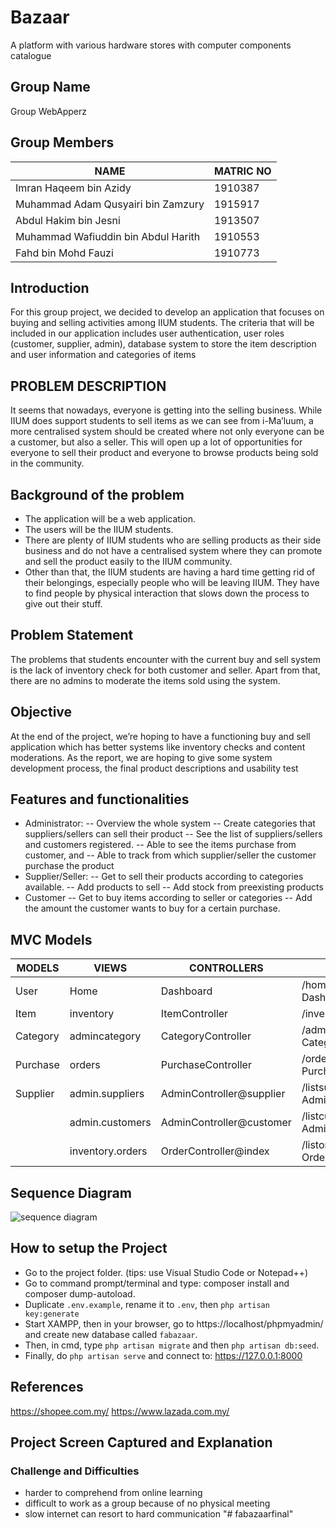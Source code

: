 
  # Bazaar
A platform with various hardware stores with computer components catalogue

## Group Name
Group WebApperz

## Group Members
NAME                                    | MATRIC NO |
--------------------                    | --------- |
Imran Haqeem bin Azidy                  |  1910387  |
Muhammad Adam Qusyairi bin Zamzury      |  1915917  |
Abdul Hakim bin Jesni                   |  1913507  |
Muhammad Wafiuddin bin Abdul Harith     |  1910553  |
Fahd bin Mohd Fauzi                     |  1910773  |

## Introduction
For this group project, we decided to develop an application that focuses on buying and selling activities among IIUM students. The criteria that will be included in our application includes user authentication, user roles (customer, supplier, admin), database system to store the item description and user information and categories of items
## PROBLEM DESCRIPTION

It seems that nowadays, everyone is getting into the selling business. While IIUM does support students to sell items as we can see from i-Ma’luum, a more centralised system should be created where not only everyone can be a customer, but also a seller. This will open up a lot of opportunities for everyone to sell their product and everyone to browse products being sold in the community.

## Background of the problem
- The application will be a web application.
- The users will be the IIUM students.
- There are plenty of IIUM students who are selling products as their side business and do not have a centralised system where they can promote and sell the product easily to the IIUM community.
- Other than that, the IIUM students are having a hard time getting rid of their belongings, especially people who will be leaving IIUM. They have to find people by physical interaction that slows down the process to give out their stuff.

## Problem Statement
The problems that students encounter with the current buy and sell system is the lack of inventory check for both customer and seller. Apart from that, there are no admins to moderate the items sold using the system.


## Objective
At the end of the project, we’re hoping to have a functioning buy and sell application which has better systems like inventory checks and content moderations. As the report, we are hoping to give some system development process, the final product descriptions and usability test

## Features and functionalities
- Administrator:
-- Overview the whole system
-- Create categories that suppliers/sellers can sell their product
-- See the list of suppliers/sellers and customers registered.
-- Able to see the items purchase from customer, and
-- Able to track from which supplier/seller the customer purchase the product
- Supplier/Seller:
-- Get to sell their products according to categories available.
-- Add products to sell
-- Add stock from preexisting products
- Customer
-- Get to buy items according to seller or categories
-- Add the amount the customer wants to buy for a certain purchase.


## MVC Models
MODELS   |        VIEWS        | CONTROLLERS               | ROUTES
-------- | ------------------- | ------------------------- | ------
User     |   Home               |     Dashboard          | /home -> DashboardController
Item     | inventory        | ItemController         | /inventory -> ItemController
Category | admincategory    | CategoryController | /admincategory -> CategoryController
Purchase    | orders |  PurchaseController      | /orders -> PurchaseController
Supplier  | admin.suppliers            |        AdminController@supplier                   | /listsuppliers -> AdminController@supplier
&nbsp;   | admin.customers             |   AdminController@customer    | /listcustomers -> AdminController@customer
&nbsp;   | inventory.orders  |  OrderController@index  | /listorders  -> OrderController@index

## Sequence Diagram
![sequence diagram](https://user-images.githubusercontent.com/76025064/151017581-9e271f85-6b73-40aa-9994-deb5faf57995.png)


## How to setup the Project
- Go to the project folder. (tips: use Visual Studio Code or Notepad++)
- Go to command prompt/terminal and type: composer install and composer dump-autoload.
- Duplicate `.env.example`, rename it to `.env`, then `php artisan key:generate`
- Start XAMPP, then in your browser, go to https://localhost/phpmyadmin/ and create new database called `fabazaar`.
- Then, in cmd, type `php artisan migrate` and then `php artisan db:seed`.
- Finally, do `php artisan serve` and connect to: https://127.0.0.1:8000

## References
https://shopee.com.my/
https://www.lazada.com.my/


## Project Screen Captured and Explanation





### Challenge and Difficulties
- harder to comprehend from online learning
- difficult to work as a group because of no physical meeting
- slow internet can resort to hard communication
"# fabazaarfinal" 
